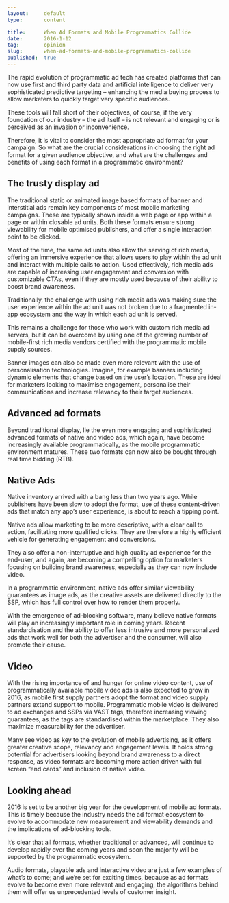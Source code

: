 ```yaml
---
layout:     default
type:       content

title:      When Ad Formats and Mobile Programmatics Collide
date:       2016-1-12
tag:        opinion
slug:       when-ad-formats-and-mobile-programmatics-collide
published:  true
---
```


The rapid evolution of programmatic ad tech has created platforms that can now use first and third party data and artificial intelligence to deliver very sophisticated predictive targeting – enhancing the media buying process to allow marketers to quickly target very specific audiences.

These tools will fall short of their objectives, of course, if the very foundation of our industry – the ad itself – is not relevant and engaging or is perceived as an invasion or inconvenience.

Therefore, it is vital to consider the most appropriate ad format for your campaign. So what are the crucial considerations in choosing the right ad format for a given audience objective, and what are the challenges and benefits of using each format in a programmatic environment?

## The trusty display ad

The traditional static or animated image based formats of banner and interstitial ads remain key components of most mobile marketing campaigns. These are typically shown inside a web page or app within a page or within closable ad units. Both these formats ensure strong viewability for mobile optimised publishers, and offer a single interaction point to be clicked.

Most of the time, the same ad units also allow the serving of rich media, offering an immersive experience that allows users to play within the ad unit and interact with multiple calls to action. Used effectively, rich media ads are capable of increasing user engagement and conversion with customizable CTAs, even if they are mostly used because of their ability to boost brand awareness.

Traditionally, the challenge with using rich media ads was making sure the user experience within the ad unit was not broken due to a fragmented in-app ecosystem and the way in which each ad unit is served.

This remains a challenge for those who work with custom rich media ad servers, but it can be overcome by using one of the growing number of mobile-first rich media vendors certified with the programmatic mobile supply sources.

Banner images can also be made even more relevant with the use of personalisation technologies. Imagine, for example banners including dynamic elements that change based on the user’s location. These are ideal for marketers looking to maximise engagement, personalise their communications and increase relevancy to their target audiences.

## Advanced ad formats

Beyond traditional display, lie the even more engaging and sophisticated advanced formats of native and video ads, which again, have become increasingly available programmatically, as the mobile programmatic environment matures. These two formats can now also be bought through real time bidding (RTB).

## Native Ads

Native inventory arrived with a bang less than two years ago. While publishers have been slow to adopt the format, use of these content-driven ads that match any app’s user experience, is about to reach a tipping point.

Native ads allow marketing to be more descriptive, with a clear call to action, facilitating more qualified clicks. They are therefore a highly efficient vehicle for generating engagement and conversions.

They also offer a non-interruptive and high quality ad experience for the end-user, and again, are becoming a compelling option for marketers focusing on building brand awareness, especially as they can now include video.

In a programmatic environment, native ads offer similar viewability guarantees as image ads, as the creative assets are delivered directly to the SSP, which has full control over how to render them properly.

With the emergence of ad-blocking software, many believe native formats will play an increasingly important role in coming years. Recent standardisation and the ability to offer less intrusive and more personalized ads that work well for both the advertiser and the consumer, will also promote their cause.

## Video

With the rising importance of and hunger for online video content, use of programmatically available mobile video ads is also expected to grow in 2016, as mobile first supply partners adopt the format and video supply partners extend support to mobile. Programmatic mobile video is delivered to ad exchanges and SSPs via VAST tags, therefore increasing viewing guarantees, as the tags are standardised within the marketplace. They also maximize measurability for the advertiser.

Many see video as key to the evolution of mobile advertising, as it offers greater creative scope, relevancy and engagement levels. It holds strong potential for advertisers looking beyond brand awareness to a direct response, as video formats are becoming more action driven with full screen “end cards” and inclusion of native video.

## Looking ahead

2016 is set to be another big year for the development of mobile ad formats. This is timely because the industry needs the ad format ecosystem to evolve to accommodate new measurement and viewability demands and the implications of ad-blocking tools.

It’s clear that all formats, whether traditional or advanced, will continue to develop rapidly over the coming years and soon the majority will be supported by the programmatic ecosystem.

Audio formats, playable ads and interactive video are just a few examples of what’s to come; and we’re set for exciting times, because as ad formats evolve to become even more relevant and engaging, the algorithms behind them will offer us unprecedented levels of customer insight.
